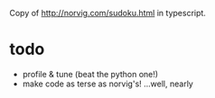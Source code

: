 Copy of http://norvig.com/sudoku.html in typescript.

# todo
- profile & tune (beat the python one!)
- make code as terse as norvig's! ...well, nearly
